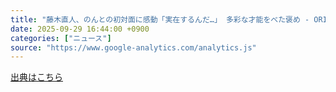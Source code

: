 ```yaml
---
title: "藤木直人、のんとの初対面に感動「実在するんだ…」 多彩な才能をべた褒め - ORICON"
date: 2025-09-29 16:44:00 +0900
categories: ["ニュース"]
source: "https://www.google-analytics.com/analytics.js"
---
```


[出典はこちら](https://www.google-analytics.com/analytics.js)
